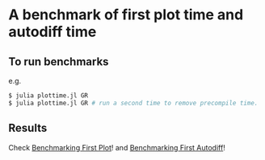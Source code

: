 # A benchmark of first plot time and autodiff time

## To run benchmarks
e.g.

```bash
$ julia plottime.jl GR
$ julia plottime.jl GR # run a second time to remove precompile time.
```

## Results
Check [Benchmarking First Plot](plottime/README.md)! and [Benchmarking First Autodiff](adtime/README.md)!
